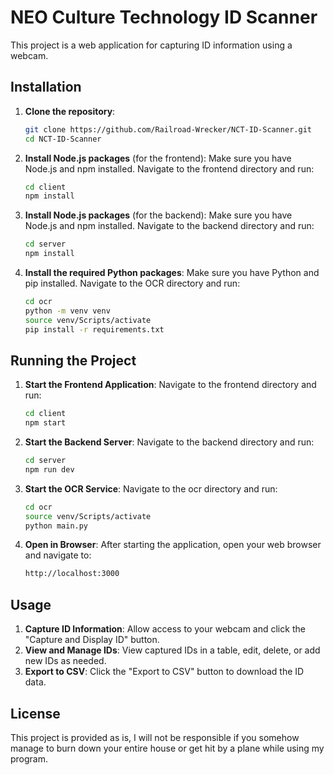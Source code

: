 # NEO Culture Technology ID Scanner

This project is a web application for capturing ID information using a webcam.

## Installation

1. **Clone the repository**:

   ```bash
   git clone https://github.com/Railroad-Wrecker/NCT-ID-Scanner.git
   cd NCT-ID-Scanner
   ```

2. **Install Node.js packages** (for the frontend):
   Make sure you have Node.js and npm installed.
   Navigate to the frontend directory and run:

   ```bash
   cd client
   npm install
   ```

3. **Install Node.js packages** (for the backend):
   Make sure you have Node.js and npm installed.
   Navigate to the backend directory and run:

   ```bash
   cd server
   npm install
   ```

4. **Install the required Python packages**:
   Make sure you have Python and pip installed.
   Navigate to the OCR directory and run:

   ```bash
   cd ocr
   python -m venv venv
   source venv/Scripts/activate
   pip install -r requirements.txt
   ```

## Running the Project

1. **Start the Frontend Application**:
   Navigate to the frontend directory and run:

   ```bash
   cd client
   npm start
   ```

2. **Start the Backend Server**:
   Navigate to the backend directory and run:

   ```bash
   cd server
   npm run dev
   ```

3. **Start the OCR Service**:
   Navigate to the ocr directory and run:

   ```bash
   cd ocr
   source venv/Scripts/activate
   python main.py
   ```

4. **Open in Browser**:
   After starting the application, open your web browser and navigate to:

   ```bash
   http://localhost:3000
   ```

## Usage

1. **Capture ID Information**: Allow access to your webcam and click the "Capture and Display ID" button.
2. **View and Manage IDs**: View captured IDs in a table, edit, delete, or add new IDs as needed.
3. **Export to CSV**: Click the "Export to CSV" button to download the ID data.

## License

This project is provided as is, I will not be responsible if you somehow manage to burn down your entire house or get hit by a plane while using my program.
